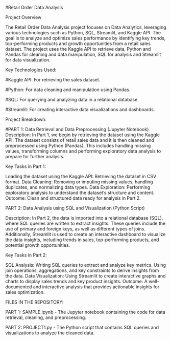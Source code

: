 #Retail Order Data Analysis


Project Overview



The Retail Order Data Analysis project focuses on Data Analytics, leveraging various technologies such as Python, SQL, Streamlit, and Kaggle API. The goal is to analyze and optimize sales performance by identifying key trends, top-performing products and growth opportunities from a retail sales dataset. The project uses the Kaggle API to retrieve data, Python and Pandas for cleaning and data manipulation, SQL for analysis and Streamlit for data visualization.



Key Technologies Used:

#Kaggle API: For retrieving the sales dataset.

#Python: For data cleaning and manipulation using Pandas.

#SQL: For querying and analyzing data in a relational database.

#Streamlit: For creating interactive data visualizations and dashboards.


Project Breakdown:


#PART 1: Data Retrieval and Data Preprocessing (Jupyter Notebook)
Description: In Part 1, we begin by retrieving the dataset using the Kaggle API. The dataset consists of retail sales data and it is then cleaned and preprocessed using Python (Pandas). This includes handling missing values, transforming columns and performing exploratory data analysis to prepare for further analysis.



Key Tasks in Part 1:



Loading the dataset using the Kaggle API: Retrieving the dataset in CSV format.
Data Cleaning: Removing or imputing missing values, handling duplicates, and normalizing data types.
Data Exploration: Performing exploratory analysis to understand the dataset’s structure and content.
Outcome: Clean and structured data ready for analysis in Part 2.



PART 2: Data Analysis using SQL and Visualization (Python Script)


Description: In Part 2, the data is imported into a relational database (SQL), where SQL queries are written to extract insights. These queries include the use of primary and foreign keys, as well as different types of joins. Additionally, Streamlit is used to create an interactive dashboard to visualize the data insights, including trends in sales, top-performing products, and potential growth opportunities.



Key Tasks in Part 2:


SQL Analysis:
Writing SQL queries to extract and analyze key metrics.
Using join operations, aggregations, and key constraints to derive insights from the data.
Data Visualization: Using Streamlit to create interactive graphs and charts to display sales trends and key product insights.
Outcome: A well-documented and interactive analysis that provides actionable insights for sales optimization.

FILES IN THE REPOSITORY:

PART 1: SAMPLE.ipynb - The Jupyter notebook containing the code for data retrieval, cleaning, and preprocessing.

PART 2: PROJECT1.py - The Python script that contains SQL queries and visualizations to analyze the cleaned data.

